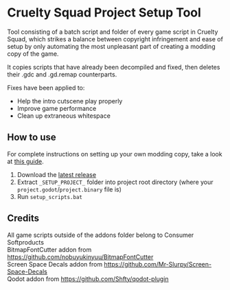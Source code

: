 # Cruelty Squad Project Setup Tool

Tool consisting of a batch script and folder of every game script in Cruelty Squad, which strikes a balance between copyright infringement and ease of setup by only automating the most unpleasant part of creating a modding copy of the game.

It copies scripts that have already been decompiled and fixed, then deletes their .gdc and .gd.remap counterparts. 

Fixes have been applied to:
- Help the intro cutscene play properly
- Improve game performance
- Clean up extraneous whitespace

## How to use

For complete instructions on setting up your own modding copy, take a look at [this guide](https://hackmd.io/@OsM6oUcXSwG3mLNvTlPMZg/rk56jogV_).

1. Download the [latest release](https://github.com/crustyrashky/crus-project-setup-tool/releases/download/july-03-2023/crus-project-setup-tool-july-03-2023.zip)
2. Extract `_SETUP_PROJECT_` folder into project root directory (where your `project.godot`/`project.binary` file is)
3. Run `setup_scripts.bat`

## Credits

All game scripts outside of the addons folder belong to Consumer Softproducts  
BitmapFontCutter addon from https://github.com/nobuyukinyuu/BitmapFontCutter  
Screen Space Decals addon from https://github.com/Mr-Slurpy/Screen-Space-Decals  
Qodot addon from https://github.com/Shfty/qodot-plugin
